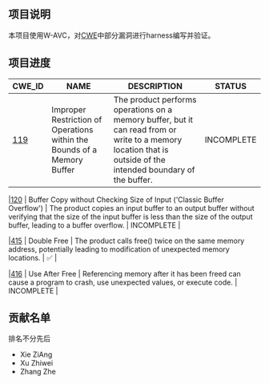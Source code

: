 ## 项目说明
本项目使用W-AVC，对[CWE](https://cwe.mitre.org/about/index.html)中部分漏洞进行harness编写并验证。

## 项目进度
| CWE_ID | NAME | DESCRIPTION | STATUS |
|---|---|---|---|
|[119](https://cwe.mitre.org/data/definitions/119.html)|  Improper Restriction of Operations within the Bounds of a Memory Buffer | The product performs operations on a memory buffer, but it can read from or write to a memory location that is outside of the intended boundary of the buffer. | INCOMPLETE |

|[120](https://cwe.mitre.org/data/definitions/120.html) | Buffer Copy without Checking Size of Input ('Classic Buffer Overflow') | The product copies an input buffer to an output buffer without verifying that the size of the input buffer is less than the size of the output buffer, leading to a buffer overflow. | INCOMPLETE |

|[415](https://cwe.mitre.org/data/definitions/415.html) |  Double Free | The product calls free() twice on the same memory address, potentially leading to modification of unexpected memory locations. | ✅ |

|[416](https://cwe.mitre.org/data/definitions/416.html) |  Use After Free | Referencing memory after it has been freed can cause a program to crash, use unexpected values, or execute code. | INCOMPLETE |


## 贡献名单
排名不分先后
- Xie ZiAng
- Xu Zhiwei
- Zhang Zhe

